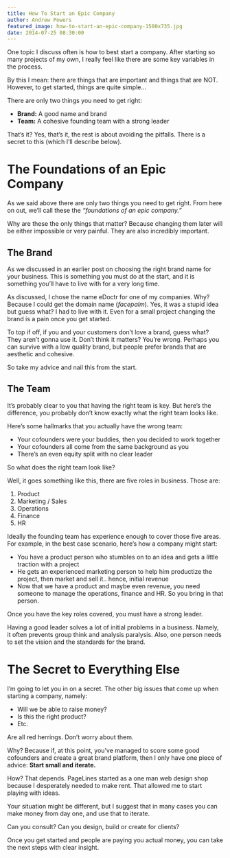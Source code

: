 ```yaml
---
title: How To Start an Epic Company
author: Andrew Powers
featured_image: how-to-start-an-epic-company-1500x735.jpg
date: 2014-07-25 08:30:00
---
```


One topic I discuss often is how to best start a company. After starting so many projects of my own, I really feel like there are some key variables in the process.<!-- more -->

By this I mean: there are things that are important and things that are NOT. However, to get started, things are quite simple…

There are only two things you need to get right:

- **Brand:** A good name and brand
- **Team:** A cohesive founding team with a strong leader

That’s it? Yes, that’s it, the rest is about avoiding the pitfalls. There is a secret to this (which I’ll describe below).

# The Foundations of an Epic Company

As we said above there are only two things you need to get right. From here on out, we’ll call these the <em>“foundations of an epic company.”</em>

Why are these the only things that matter? Because changing them later will be either impossible or very painful.  They are also incredibly important.

## The Brand
As we discussed in an earlier post on choosing the right brand name for your business. This is something you must do at the start, and it is something you’ll have to live with for a very long time.

As discussed, I chose the name eDoctr for one of my companies. Why? Because I could get the domain name (*facepalm*). Yes, it was a stupid idea but guess what? I had to live with it. Even for a small project changing the brand is a pain once you get started.

To top if off, if you and your customers don’t love a brand, guess what? They aren’t gonna use it. Don’t think it matters? You’re wrong. Perhaps you can survive with a low quality brand, but people prefer brands that are aesthetic and cohesive.

So take my advice and nail this from the start.

## The Team

It’s probably clear to you that having the right team is key. But here’s the difference, you probably don’t know exactly what the right team looks like.

Here’s some hallmarks that you actually have the wrong team:

- Your cofounders were your buddies, then you decided to work together
- Your cofounders all come from the same background as you
- There’s an even equity split with no clear leader

So what does the right team look like?

Well, it goes something like this, there are five roles in business. Those are:

1. Product
2. Marketing / Sales
3. Operations
4. Finance
5. HR

Ideally the founding team has experience enough to cover those five areas. For example, in the best case scenario, here’s how a company might start:

- You have a product person who stumbles on to an idea and gets a little traction with a project
- He gets an experienced marketing person to help him productize the project, then market and sell it.. hence, initial revenue
- Now that we have a product and maybe even revenue, you need someone to manage the operations, finance and HR. So you bring in that person.

Once you have the key roles covered, you must have a strong leader.

Having a good leader solves a lot of initial problems in a business. Namely, it often prevents group think and analysis paralysis. Also, one person needs to set the vision and the standards for the brand.

# The Secret to Everything Else
I’m going to let you in on a secret. The other big issues that come up when starting a company, namely:

- Will we be able to raise money?
- Is this the right product?
- Etc.

Are all red herrings. Don’t worry about them.

Why? Because if, at this point, you’ve managed to score some good cofounders and create a great brand platform, then I only have one piece of advice: **Start small and iterate.**

How? That depends. PageLines started as a one man web design shop because I desperately needed to make rent. That allowed me to start playing with ideas.

Your situation might be different, but I suggest that in many cases you can make money from day one, and use that to iterate.

Can you consult? Can you design, build or create for clients?

Once you get started and people are paying you actual money, you can take the next steps with clear insight.
